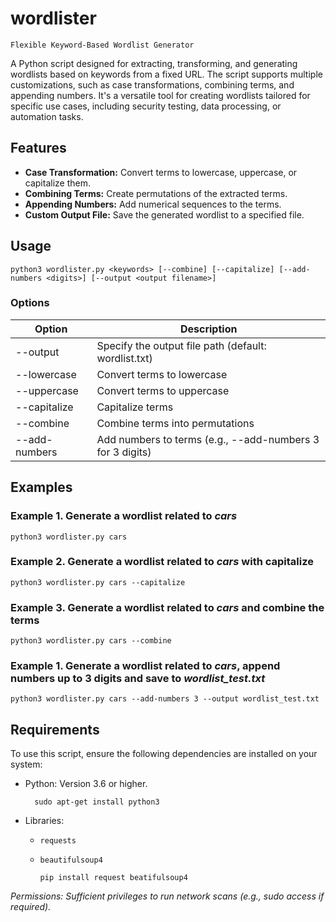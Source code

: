# wordlister
 `Flexible Keyword-Based Wordlist Generator`

A Python script designed for extracting, transforming, and generating wordlists based on keywords from a fixed URL. The script supports multiple customizations, such as case transformations, combining terms, and appending numbers. It's a versatile tool for creating wordlists tailored for specific use cases, including security testing, data processing, or automation tasks.

## Features
- **Case Transformation:** Convert terms to lowercase, uppercase, or capitalize them.
- **Combining Terms:** Create permutations of the extracted terms.
- **Appending Numbers:** Add numerical sequences to the terms.
- **Custom Output File:** Save the generated wordlist to a specified file.

## Usage

`python3 wordlister.py <keywords> [--combine] [--capitalize] [--add-numbers <digits>] [--output <output filename>]`

### Options

| Option | Description |
|--------|-------------|
|--output|Specify the output file path (default: wordlist.txt)|
|--lowercase|Convert terms to lowercase|
|--uppercase|Convert terms to uppercase|
|--capitalize|Capitalize terms|
|--combine|Combine terms into permutations|
|--add-numbers <digits>|Add numbers to terms (e.g., --add-numbers 3 for 3 digits)|

## Examples
### Example 1. Generate a wordlist related to *cars*
    python3 wordlister.py cars

### Example 2. Generate a wordlist related to *cars* with capitalize
    python3 wordlister.py cars --capitalize

### Example 3. Generate a wordlist related to *cars* and combine the terms
    python3 wordlister.py cars --combine

### Example 1. Generate a wordlist related to *cars*, append numbers up to 3 digits and save to *wordlist_test.txt*
    python3 wordlister.py cars --add-numbers 3 --output wordlist_test.txt

## Requirements
To use this script, ensure the following dependencies are installed on your system:
- Python: Version 3.6 or higher.

        sudo apt-get install python3

- Libraries:
  - `requests`
  - `beautifulsoup4`

        pip install request beatifulsoup4

*Permissions: Sufficient privileges to run network scans (e.g., sudo access if required).*
